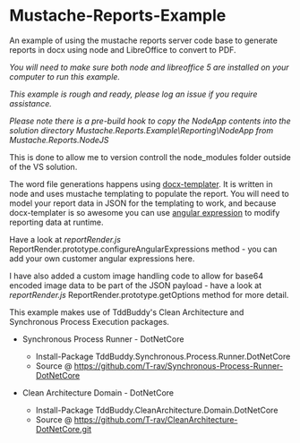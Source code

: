 # Mustache-Reports-Example
An example of using the mustache reports server code base to generate reports in docx using node and LibreOffice to convert to PDF.

_You will need to make sure both node and libreoffice 5 are installed on your computer to run this example._

_This example is rough and ready, please log an issue if you require assistance._

_Please note there is a pre-build hook to copy the NodeApp contents into the solution directory Mustache.Reports.Example\Reporting\NodeApp from Mustache.Reports.NodeJS_

This is done to allow me to version controll the node_modules folder outside of the VS solution. 

The word file generations happens using [docx-templater](https://docxtemplater.com/). It is written in node and uses mustache templating to populate the report.
You will need to model your report data in JSON for the templating to work, and because docx-templater is so awesome you can use [angular expression](https://docxtemplater.readthedocs.io/en/latest/angular_parse.html) to modify reporting data at runtime. 

Have a look at _reportRender.js_ ReportRender.prototype.configureAngularExpressions method - you can add your own customer angular expressions here.

I have also added a custom image handling code to allow for base64 encoded image data to be part of the JSON payload - have a look at _reportRender.js_ ReportRender.prototype.getOptions method for more detail.

This example makes use of TddBuddy's Clean Architecture and Synchronous Process Execution packages. 
 
+ Synchronous Process Runner - DotNetCore
   - Install-Package TddBuddy.Synchronous.Process.Runner.DotNetCore
   - Source @ https://github.com/T-rav/Synchronous-Process-Runner-DotNetCore
 
+ Clean Architecture Domain - DotNetCore
   - Install-Package TddBuddy.CleanArchitecture.Domain.DotNetCore
   - Source @ https://github.com/T-rav/CleanArchitecture-DotNetCore.git
